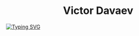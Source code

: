 <h1 align="center">Victor Davaev</h1>
<a href="https://git.io/typing-svg"><img src="https://readme-typing-svg.demolab.com?font=Libre+Baskerville&weight=700&size=30&duration=6000&pause=1000&color=0B9F80&width=435&lines=Welcome+to+my+profile" alt="Typing SVG" /></a>
